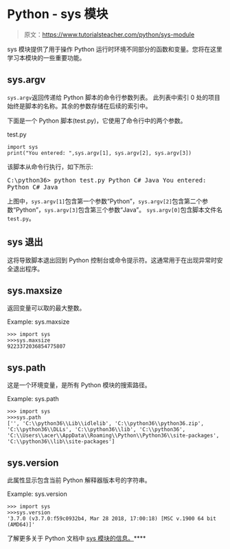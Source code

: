 # Python - sys 模块

> 原文：<https://www.tutorialsteacher.com/python/sys-module>

sys 模块提供了用于操作 Python 运行时环境不同部分的函数和变量。您将在这里学习本模块的一些重要功能。

## sys.argv

`sys.argv`返回传递给 Python 脚本的命令行参数列表。 此列表中索引 0 处的项目始终是脚本的名称。其余的参数存储在后续的索引中。

下面是一个 Python 脚本(test.py)，它使用了命令行中的两个参数。

test.py 

```
import sys
print("You entered: ",sys.argv[1], sys.argv[2], sys.argv[3]) 
```

该脚本从命令行执行，如下所示:

<samp>C:\python36> python test.py Python C# Java
You entered: Python C# Java</samp>

上图中，`sys.argv[1]`包含第一个参数“Python”，`sys.argv[2]`包含第二个参数“Python”，`sys.argv[3]`包含第三个参数“Java”。 `sys.argv[0]`包含脚本文件名`test.py`。

## sys 退出

这将导致脚本退出回到 Python 控制台或命令提示符。这通常用于在出现异常时安全退出程序。

## sys.maxsize

返回变量可以取的最大整数。

Example: sys.maxsize 

```
>>> import sys
>>>sys.maxsize
9223372036854775807 
```

## sys.path

这是一个环境变量，是所有 Python 模块的搜索路径。

Example: sys.path 

```
>>> import sys
>>>sys.path
['', 'C:\\python36\\Lib\\idlelib', 'C:\\python36\\python36.zip', 
'C:\\python36\\DLLs', 'C:\\python36\\lib', 'C:\\python36',
'C:\\Users\\acer\\AppData\\Roaming\\Python\\Python36\\site-packages', 
'C:\\python36\\lib\\site-packages'] 
```

## sys.version

此属性显示包含当前 Python 解释器版本号的字符串。

Example: sys.version 

```
>>> import sys
>>>sys.version
'3.7.0 (v3.7.0:f59c0932b4, Mar 28 2018, 17:00:18) [MSC v.1900 64 bit (AMD64)]' 
```

了解更多关于 Python 文档中 [sys 模块的信息。](https://docs.python.org/3/library/sys.html)****